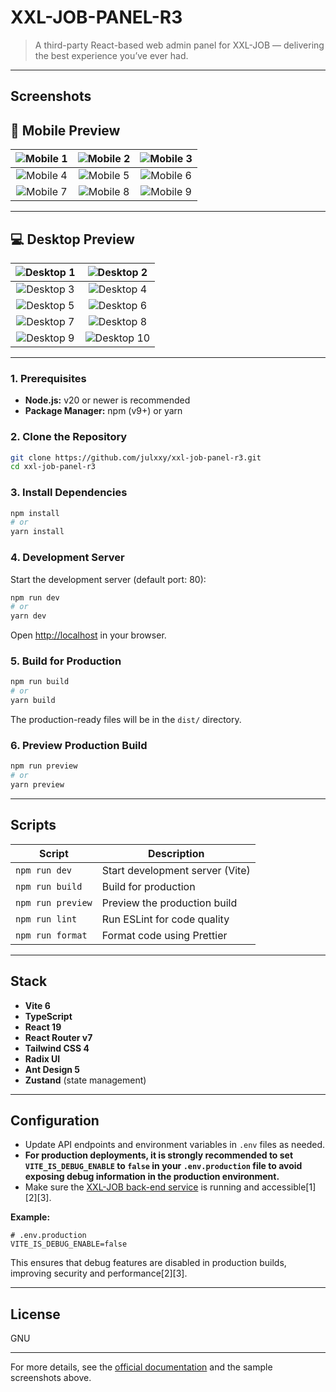 # XXL-JOB-PANEL-R3

> A third-party React-based web admin panel for XXL-JOB — delivering the best experience you’ve ever had.

---

## Screenshots

## 📱 Mobile Preview

|       ![Mobile 1](https://weasley.oss-cn-shanghai.aliyuncs.com/Photos/image-20250619222705924_20250619222706.png)       |       ![Mobile 2](https://weasley.oss-cn-shanghai.aliyuncs.com/Photos/image-20250619223126757_20250619223126.png)       |       ![Mobile 3](https://weasley.oss-cn-shanghai.aliyuncs.com/Photos/image-20250619223227140_20250619223227.png)       |
| :---------------------------------------------------------------------------------------------------------------------: | :---------------------------------------------------------------------------------------------------------------------: | :---------------------------------------------------------------------------------------------------------------------: |
|       ![Mobile 4](https://weasley.oss-cn-shanghai.aliyuncs.com/Photos/image-20250619223501043_20250619223501.png)       |       ![Mobile 5](https://weasley.oss-cn-shanghai.aliyuncs.com/Photos/image-20250619223807392_20250619223807.png)       |       ![Mobile 6](https://weasley.oss-cn-shanghai.aliyuncs.com/Photos/image-20250619223937925_20250619223938.png)       |
| ![Mobile 7](https://weasley.oss-cn-shanghai.aliyuncs.com/Photos/iShot%20Pro%202025-06-19%2022.44.07_20250619224523.png) | ![Mobile 8](https://weasley.oss-cn-shanghai.aliyuncs.com/Photos/iShot%20Pro%202025-06-19%2022.44.42_20250619224534.png) | ![Mobile 9](https://weasley.oss-cn-shanghai.aliyuncs.com/Photos/iShot%20Pro%202025-06-19%2022.45.05_20250619224546.png) |

---

## 💻 Desktop Preview

| ![Desktop 1](https://weasley.oss-cn-shanghai.aliyuncs.com/Photos/image-20250619220802169_20250619220803.png) | ![Desktop 2](https://weasley.oss-cn-shanghai.aliyuncs.com/Photos/image-20250619220914127_20250619220914.png)  |
| :----------------------------------------------------------------------------------------------------------: | :-----------------------------------------------------------------------------------------------------------: |
| ![Desktop 3](https://weasley.oss-cn-shanghai.aliyuncs.com/Photos/image-20250619221728812_20250619221728.png) | ![Desktop 4](https://weasley.oss-cn-shanghai.aliyuncs.com/Photos/image-20250619221345225_20250619221345.png)  |
| ![Desktop 5](https://weasley.oss-cn-shanghai.aliyuncs.com/Photos/image-20250619221007810_20250619221007.png) | ![Desktop 6](https://weasley.oss-cn-shanghai.aliyuncs.com/Photos/image-20250619221112753_20250619221112.png)  |
| ![Desktop 7](https://weasley.oss-cn-shanghai.aliyuncs.com/Photos/image-20250619221148168_20250619221148.png) | ![Desktop 8](https://weasley.oss-cn-shanghai.aliyuncs.com/Photos/image-20250619221941926_20250619221942.png)  |
| ![Desktop 9](https://weasley.oss-cn-shanghai.aliyuncs.com/Photos/image-20250619222411265_20250619222411.png) | ![Desktop 10](https://weasley.oss-cn-shanghai.aliyuncs.com/Photos/image-20250619222451538_20250619222451.png) |

---

### 1. Prerequisites

- **Node.js:** v20 or newer is recommended
- **Package Manager:** npm (v9+) or yarn

### 2. Clone the Repository

```bash
git clone https://github.com/julxxy/xxl-job-panel-r3.git
cd xxl-job-panel-r3
```

### 3. Install Dependencies

```bash
npm install
# or
yarn install
```

### 4. Development Server

Start the development server (default port: 80):

```bash
npm run dev
# or
yarn dev
```

Open [http://localhost](http://localhost) in your browser.

### 5. Build for Production

```bash
npm run build
# or
yarn build
```

The production-ready files will be in the `dist/` directory.

### 6. Preview Production Build

```bash
npm run preview
# or
yarn preview
```

---

## Scripts

| Script            | Description                     |
| ----------------- | ------------------------------- |
| `npm run dev`     | Start development server (Vite) |
| `npm run build`   | Build for production            |
| `npm run preview` | Preview the production build    |
| `npm run lint`    | Run ESLint for code quality     |
| `npm run format`  | Format code using Prettier      |

---

## Stack

- **Vite 6**
- **TypeScript**
- **React 19**
- **React Router v7**
- **Tailwind CSS 4**
- **Radix UI**
- **Ant Design 5**
- **Zustand** (state management)

---

## Configuration

- Update API endpoints and environment variables in `.env` files as needed.
- **For production deployments, it is strongly recommended to set `VITE_IS_DEBUG_ENABLE` to `false` in
  your `.env.production` file to avoid exposing debug information in the production environment.**
- Make sure the [XXL-JOB back-end service](https://github.com/julxxy/xxl-job-r3) is running and accessible[1][2][3].

**Example:**

```env
# .env.production
VITE_IS_DEBUG_ENABLE=false
```

This ensures that debug features are disabled in production builds, improving security and performance[2][3].

---

## License

GNU

---

For more details, see the [official documentation](https://github.com/julxxy/xxl-job-panel-r3) and the sample
screenshots above.
